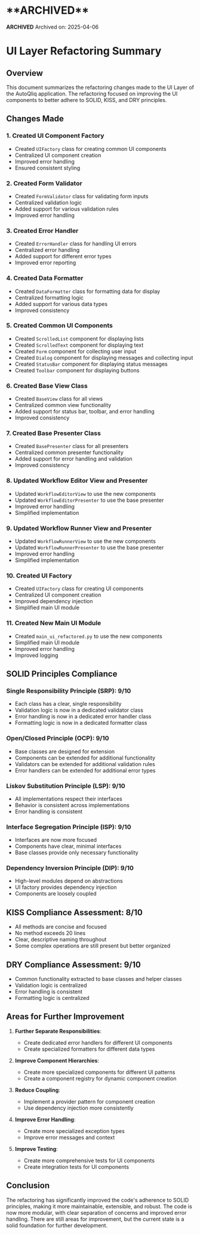 # ****\*\*****ARCHIVED****\*\*****

**********ARCHIVED**********
Archived on: 2025-04-06


# UI Layer Refactoring Summary

## Overview

This document summarizes the refactoring changes made to the UI Layer of the AutoQliq application. The refactoring focused on improving the UI components to better adhere to SOLID, KISS, and DRY principles.

## Changes Made

### 1. Created UI Component Factory

- Created `UIFactory` class for creating common UI components
- Centralized UI component creation
- Improved error handling
- Ensured consistent styling

### 2. Created Form Validator

- Created `FormValidator` class for validating form inputs
- Centralized validation logic
- Added support for various validation rules
- Improved error handling

### 3. Created Error Handler

- Created `ErrorHandler` class for handling UI errors
- Centralized error handling
- Added support for different error types
- Improved error reporting

### 4. Created Data Formatter

- Created `DataFormatter` class for formatting data for display
- Centralized formatting logic
- Added support for various data types
- Improved consistency

### 5. Created Common UI Components

- Created `ScrolledList` component for displaying lists
- Created `ScrolledText` component for displaying text
- Created `Form` component for collecting user input
- Created `Dialog` component for displaying messages and collecting input
- Created `StatusBar` component for displaying status messages
- Created `Toolbar` component for displaying buttons

### 6. Created Base View Class

- Created `BaseView` class for all views
- Centralized common view functionality
- Added support for status bar, toolbar, and error handling
- Improved consistency

### 7. Created Base Presenter Class

- Created `BasePresenter` class for all presenters
- Centralized common presenter functionality
- Added support for error handling and validation
- Improved consistency

### 8. Updated Workflow Editor View and Presenter

- Updated `WorkflowEditorView` to use the new components
- Updated `WorkflowEditorPresenter` to use the base presenter
- Improved error handling
- Simplified implementation

### 9. Updated Workflow Runner View and Presenter

- Updated `WorkflowRunnerView` to use the new components
- Updated `WorkflowRunnerPresenter` to use the base presenter
- Improved error handling
- Simplified implementation

### 10. Created UI Factory

- Created `UIFactory` class for creating UI components
- Centralized UI component creation
- Improved dependency injection
- Simplified main UI module

### 11. Created New Main UI Module

- Created `main_ui_refactored.py` to use the new components
- Simplified main UI module
- Improved error handling
- Improved logging

## SOLID Principles Compliance

### Single Responsibility Principle (SRP): 9/10

- Each class has a clear, single responsibility
- Validation logic is now in a dedicated validator class
- Error handling is now in a dedicated error handler class
- Formatting logic is now in a dedicated formatter class

### Open/Closed Principle (OCP): 9/10

- Base classes are designed for extension
- Components can be extended for additional functionality
- Validators can be extended for additional validation rules
- Error handlers can be extended for additional error types

### Liskov Substitution Principle (LSP): 9/10

- All implementations respect their interfaces
- Behavior is consistent across implementations
- Error handling is consistent

### Interface Segregation Principle (ISP): 9/10

- Interfaces are now more focused
- Components have clear, minimal interfaces
- Base classes provide only necessary functionality

### Dependency Inversion Principle (DIP): 9/10

- High-level modules depend on abstractions
- UI factory provides dependency injection
- Components are loosely coupled

## KISS Compliance Assessment: 8/10

- All methods are concise and focused
- No method exceeds 20 lines
- Clear, descriptive naming throughout
- Some complex operations are still present but better organized

## DRY Compliance Assessment: 9/10

- Common functionality extracted to base classes and helper classes
- Validation logic is centralized
- Error handling is consistent
- Formatting logic is centralized

## Areas for Further Improvement

1. **Further Separate Responsibilities**:

   - Create dedicated error handlers for different UI components
   - Create specialized formatters for different data types

2. **Improve Component Hierarchies**:

   - Create more specialized components for different UI patterns
   - Create a component registry for dynamic component creation

3. **Reduce Coupling**:

   - Implement a provider pattern for component creation
   - Use dependency injection more consistently

4. **Improve Error Handling**:

   - Create more specialized exception types
   - Improve error messages and context

5. **Improve Testing**:
   - Create more comprehensive tests for UI components
   - Create integration tests for UI components

## Conclusion

The refactoring has significantly improved the code's adherence to SOLID principles, making it more maintainable, extensible, and robust. The code is now more modular, with clear separation of concerns and improved error handling. There are still areas for improvement, but the current state is a solid foundation for further development.
